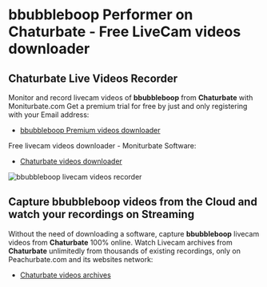 # bbubbleboop Performer on Chaturbate - Free LiveCam videos downloader

## Chaturbate Live Videos Recorder

Monitor and record livecam videos of **bbubbleboop** from **Chaturbate** with Moniturbate.com
Get a premium trial for free by just and only registering with your Email address:
* [bbubbleboop Premium videos downloader](https://moniturbate.com/request-demo-licence-key.html)

Free livecam videos downloader - Moniturbate Software:
* [Chaturbate videos downloader](https://moniturbate.com/moniturbate-download-software.html)

![bbubbleboop livecam videos recorder](https://peachurnet.com/templates/moniturbate-software.png)


## Capture bbubbleboop videos from the Cloud and watch your recordings on Streaming

Without the need of downloading a software, capture **bbubbleboop** livecam videos from **Chaturbate** 100% online.
Watch Livecam archives from **Chaturbate** unlimitedly from thousands of existing recordings, only on Peachurbate.com and its websites network:
* [Chaturbate videos archives](https://peachurnet.com/)